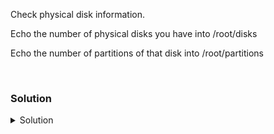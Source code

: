 Check physical disk information.

Echo the number of physical disks you have into /root/disks

Echo the number of partitions of that disk into /root/partitions

<br>

### Solution
<details>
<summary>Solution</summary>
Check disk information and count partitions

```plain
fdisk -l | grep -i vd
```{{exec}}

Why did we use VD?

Let's use another commad to see that information another way.
```plain
lsblk
```{{exec}}

and

```plain
blkid
```{{exec}}


</details>